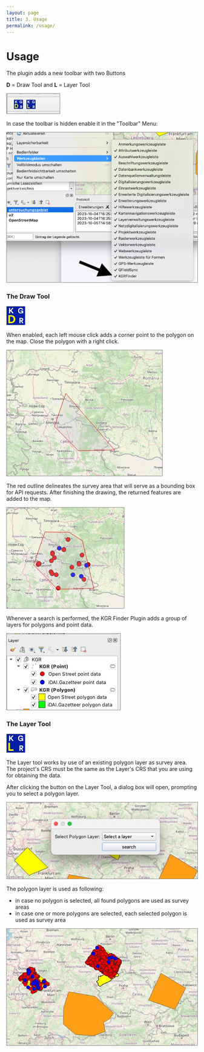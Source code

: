 ```yaml
---
layout: page
title: 3. Usage
permalink: /usage/
---
```


# Usage

The plugin adds a new toolbar with two Buttons

**D** = Draw Tool and **L** = Layer Tool

<img src="/assets/images/tools.jpeg" alt="Github release" style="border: 1px solid  gray">

In case the toolbar is hidden enable it in the "Toolbar" Menu:

<img src="/assets/images/toolbar.png" alt="Github release" style="border: 1px solid  gray">

### The Draw Tool

<img src="/assets/images/draw-tool.png" alt="Github release" style="border: 1px solid  gray">

When enabled, each left mouse click adds a corner point to the polygon on the map. Close the polygon with a right click.

<img src="/assets/images/polygon-draw.jpeg" alt="Github release" style="border: 1px solid  gray">

The red outline delineates the survey area that will serve as a bounding box for API requests.
After finishing the drawing, the returned features are added to the map.

<img src="/assets/images/closed-polygon.jpeg" alt="Github release" style="border: 1px solid  gray">

Whenever a search is performed, the KGR Finder Plugin adds a group of layers for polygons and point data.

<img src="/assets/images/layer-group.jpeg" alt="Github release" style="border: 1px solid  gray">


### The Layer Tool

<img src="/assets/images/layer-tool.png" alt="Github release" style="border: 1px solid  gray">

The Layer tool works by use of an existing polygon layer as survey area. The project's CRS must be the same as the Layer's CRS that you are using for obtaining the data.

After clicking the button on the Layer Tool, a dialog box will open, prompting you to select a polygon layer.

<img src="/assets/images/choose-layer.jpeg" alt="Github release" style="border: 1px solid  gray">

The polygon layer is used as following:

- in case no polygon is selected, all found polygons are used as survey areas
- in case one or more polygons are selected, each selected polygon is used as survey area

<img src="/assets/images/selected_polygons.jpeg" alt="Github release" style="border: 1px solid  gray">


